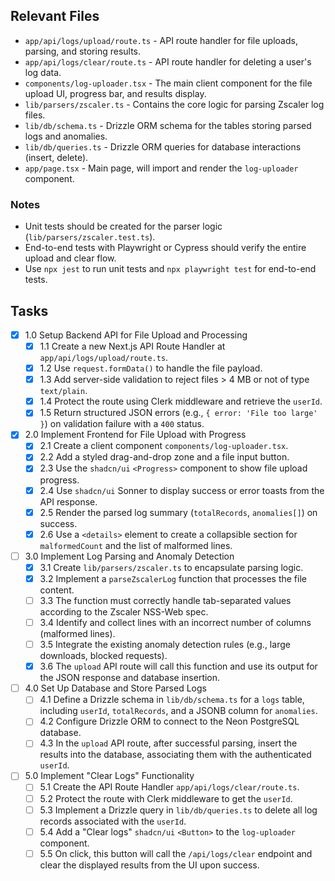 ## Relevant Files

- `app/api/logs/upload/route.ts` - API route handler for file uploads, parsing, and storing results.
- `app/api/logs/clear/route.ts` - API route handler for deleting a user's log data.
- `components/log-uploader.tsx` - The main client component for the file upload UI, progress bar, and results display.
- `lib/parsers/zscaler.ts` - Contains the core logic for parsing Zscaler log files.
- `lib/db/schema.ts` - Drizzle ORM schema for the tables storing parsed logs and anomalies.
- `lib/db/queries.ts` - Drizzle ORM queries for database interactions (insert, delete).
- `app/page.tsx` - Main page, will import and render the `log-uploader` component.

### Notes

- Unit tests should be created for the parser logic (`lib/parsers/zscaler.test.ts`).
- End-to-end tests with Playwright or Cypress should verify the entire upload and clear flow.
- Use `npx jest` to run unit tests and `npx playwright test` for end-to-end tests.

## Tasks

- [x] 1.0 Setup Backend API for File Upload and Processing
  - [x] 1.1 Create a new Next.js API Route Handler at `app/api/logs/upload/route.ts`.
  - [x] 1.2 Use `request.formData()` to handle the file payload.
  - [x] 1.3 Add server-side validation to reject files > 4 MB or not of type `text/plain`.
  - [x] 1.4 Protect the route using Clerk middleware and retrieve the `userId`.
  - [x] 1.5 Return structured JSON errors (e.g., `{ error: 'File too large' }`) on validation failure with a `400` status.
- [x] 2.0 Implement Frontend for File Upload with Progress
  - [x] 2.1 Create a client component `components/log-uploader.tsx`.
  - [x] 2.2 Add a styled drag-and-drop zone and a file input button.
  - [x] 2.3 Use the `shadcn/ui` `<Progress>` component to show file upload progress.
  - [x] 2.4 Use `shadcn/ui` Sonner to display success or error toasts from the API response.
  - [x] 2.5 Render the parsed log summary (`totalRecords`, `anomalies[]`) on success.
  - [x] 2.6 Use a `<details>` element to create a collapsible section for `malformedCount` and the list of malformed lines.
- [ ] 3.0 Implement Log Parsing and Anomaly Detection
  - [x] 3.1 Create `lib/parsers/zscaler.ts` to encapsulate parsing logic.
  - [x] 3.2 Implement a `parseZscalerLog` function that processes the file content.
  - [ ] 3.3 The function must correctly handle tab-separated values according to the Zscaler NSS-Web spec.
  - [ ] 3.4 Identify and collect lines with an incorrect number of columns (malformed lines).
  - [ ] 3.5 Integrate the existing anomaly detection rules (e.g., large downloads, blocked requests).
  - [x] 3.6 The `upload` API route will call this function and use its output for the JSON response and database insertion.
- [ ] 4.0 Set Up Database and Store Parsed Logs
  - [ ] 4.1 Define a Drizzle schema in `lib/db/schema.ts` for a `logs` table, including `userId`, `totalRecords`, and a JSONB column for `anomalies`.
  - [ ] 4.2 Configure Drizzle ORM to connect to the Neon PostgreSQL database.
  - [ ] 4.3 In the `upload` API route, after successful parsing, insert the results into the database, associating them with the authenticated `userId`.
- [ ] 5.0 Implement "Clear Logs" Functionality
  - [ ] 5.1 Create the API Route Handler `app/api/logs/clear/route.ts`.
  - [ ] 5.2 Protect the route with Clerk middleware to get the `userId`.
  - [ ] 5.3 Implement a Drizzle query in `lib/db/queries.ts` to delete all log records associated with the `userId`.
  - [ ] 5.4 Add a "Clear logs" `shadcn/ui` `<Button>` to the `log-uploader` component.
  - [ ] 5.5 On click, this button will call the `/api/logs/clear` endpoint and clear the displayed results from the UI upon success.
